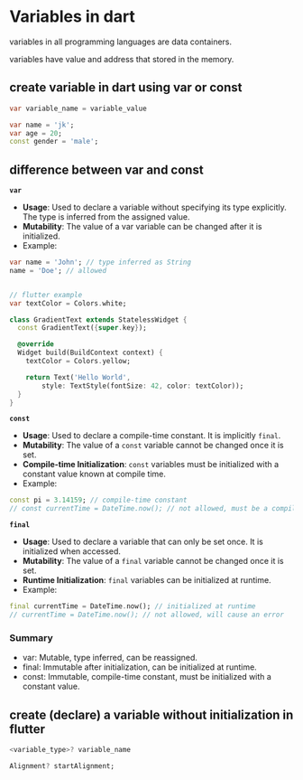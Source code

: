 # Variables in dart

variables in all programming languages are data containers.

variables have value and address that stored in the memory.

## create variable in dart using var or const

```dart
var variable_name = variable_value

var name = 'jk';
var age = 20;
const gender = 'male';
```

## difference between var and const

**`var`**

- **Usage**: Used to declare a variable without specifying its type explicitly. The type is inferred from the assigned value.
- **Mutability**: The value of a var variable can be changed after it is initialized.
- Example:

```dart
var name = 'John'; // type inferred as String
name = 'Doe'; // allowed


// flutter example
var textColor = Colors.white;

class GradientText extends StatelessWidget {
  const GradientText({super.key});

  @override
  Widget build(BuildContext context) {
    textColor = Colors.yellow;

    return Text('Hello World',
        style: TextStyle(fontSize: 42, color: textColor));
  }
}
```

**`const`**

- **Usage**: Used to declare a compile-time constant. It is implicitly `final`.
- **Mutability**: The value of a `const` variable cannot be changed once it is set.
- **Compile-time Initialization**: `const` variables must be initialized with a constant value known at compile time.
- Example:

```dart
const pi = 3.14159; // compile-time constant
// const currentTime = DateTime.now(); // not allowed, must be a compile-time constant
```

**`final`**

- **Usage**: Used to declare a variable that can only be set once. It is initialized when accessed.
- **Mutability**: The value of a `final` variable cannot be changed once it is set.
- **Runtime Initialization**: `final` variables can be initialized at runtime.
- Example:

```dart
final currentTime = DateTime.now(); // initialized at runtime
// currentTime = DateTime.now(); // not allowed, will cause an error
```

### Summary

- var: Mutable, type inferred, can be reassigned.
- final: Immutable after initialization, can be initialized at runtime.
- const: Immutable, compile-time constant, must be initialized with a constant value.

## create (declare) a variable without initialization in flutter

```dart
<variable_type>? variable_name

Alignment? startAlignment;
```
